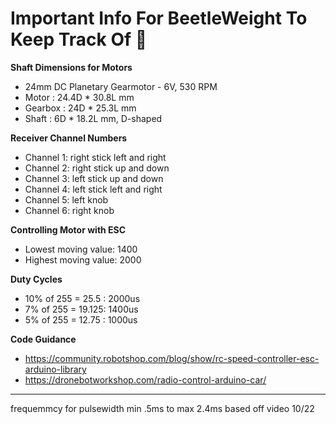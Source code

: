 # Important Info For BeetleWeight To Keep Track Of :star2:

**Shaft Dimensions for Motors**
* 24mm DC Planetary Gearmotor - 6V, 530 RPM
* Motor : 24.4D * 30.8L mm
* Gearbox : 24D * 25.3L mm
* Shaft : 6D * 18.2L mm, D-shaped

**Receiver Channel Numbers**
* Channel 1: right stick left and right
* Channel 2: right stick up and down
* Channel 3: left stick up and down
* Channel 4: left stick left and right
* Channel 5: left knob
* Channel 6: right knob

**Controlling Motor with ESC**
* Lowest moving value: 1400
* Highest moving value: 2000

**Duty Cycles**
* 10% of 255 = 25.5 : 2000us
* 7% of 255 = 19.125: 1400us
* 5% of 255 = 12.75 : 1000us


**Code Guidance**
* https://community.robotshop.com/blog/show/rc-speed-controller-esc-arduino-library
* https://dronebotworkshop.com/radio-control-arduino-car/

---

frequemmcy for pulsewidth 
min .5ms to max 2.4ms based off video  10/22
